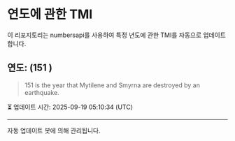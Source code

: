 
# 연도에 관한 TMI

이 리포지토리는 numbersapi를 사용하여 특정 년도에 관한 TMI를 자동으로 업데이트합니다.

## 연도: (151 )
> 151 is the year that Mytilene and Smyrna are destroyed by an earthquake.

⏳ 업데이트 시간: 2025-09-19 05:10:34 (UTC)

---
자동 업데이트 봇에 의해 관리됩니다.
